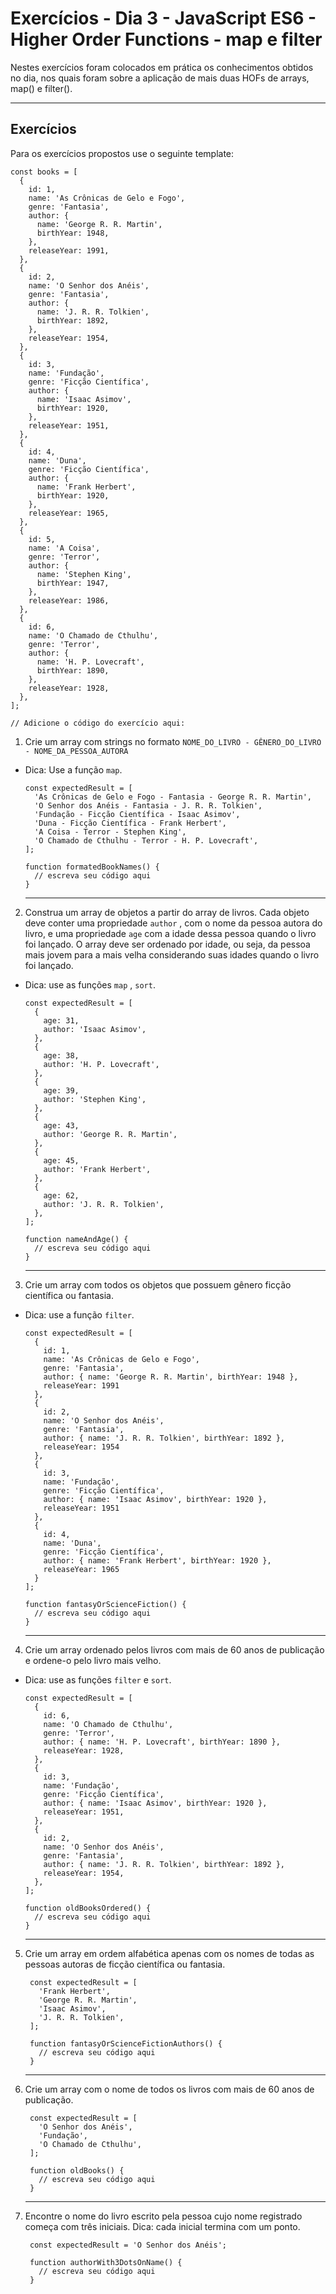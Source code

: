 # Exercícios - Dia 3 - JavaScript ES6 - Higher Order Functions - map e filter

Nestes exercícios foram colocados em prática os conhecimentos obtidos no dia, nos quais foram sobre a aplicação de mais duas HOFs de arrays, map() e filter().

___

## Exercícios

Para os exercícios propostos use o seguinte template:

    const books = [
      {
        id: 1,
        name: 'As Crônicas de Gelo e Fogo',
        genre: 'Fantasia',
        author: {
          name: 'George R. R. Martin',
          birthYear: 1948,
        },
        releaseYear: 1991,
      },
      {
        id: 2,
        name: 'O Senhor dos Anéis',
        genre: 'Fantasia',
        author: {
          name: 'J. R. R. Tolkien',
          birthYear: 1892,
        },
        releaseYear: 1954,
      },
      {
        id: 3,
        name: 'Fundação',
        genre: 'Ficção Científica',
        author: {
          name: 'Isaac Asimov',
          birthYear: 1920,
        },
        releaseYear: 1951,
      },
      {
        id: 4,
        name: 'Duna',
        genre: 'Ficção Científica',
        author: {
          name: 'Frank Herbert',
          birthYear: 1920,
        },
        releaseYear: 1965,
      },
      {
        id: 5,
        name: 'A Coisa',
        genre: 'Terror',
        author: {
          name: 'Stephen King',
          birthYear: 1947,
        },
        releaseYear: 1986,
      },
      {
        id: 6,
        name: 'O Chamado de Cthulhu',
        genre: 'Terror',
        author: {
          name: 'H. P. Lovecraft',
          birthYear: 1890,
        },
        releaseYear: 1928,
      },
    ];

    // Adicione o código do exercício aqui:

1) Crie um array com strings no formato `NOME_DO_LIVRO - GÊNERO_DO_LIVRO - NOME_DA_PESSOA_AUTORA`

  - Dica: Use a função `map`.

        const expectedResult = [
          'As Crônicas de Gelo e Fogo - Fantasia - George R. R. Martin',
          'O Senhor dos Anéis - Fantasia - J. R. R. Tolkien',
          'Fundação - Ficção Científica - Isaac Asimov',
          'Duna - Ficção Científica - Frank Herbert',
          'A Coisa - Terror - Stephen King',
          'O Chamado de Cthulhu - Terror - H. P. Lovecraft',
        ];

        function formatedBookNames() {
          // escreva seu código aqui
        }

    ___

2) Construa um array de objetos a partir do array de livros. Cada objeto deve conter uma propriedade `author` , com o nome da pessoa autora do livro, e uma propriedade `age` com a idade dessa pessoa quando o livro foi lançado. O array deve ser ordenado por idade, ou seja, da pessoa mais jovem para a mais velha considerando suas idades quando o livro foi lançado.

  - Dica: use as funções `map` , `sort`.

        const expectedResult = [
          {
            age: 31,
            author: 'Isaac Asimov',
          },
          {
            age: 38,
            author: 'H. P. Lovecraft',
          },
          {
            age: 39,
            author: 'Stephen King',
          },
          {
            age: 43,
            author: 'George R. R. Martin',
          },
          {
            age: 45,
            author: 'Frank Herbert',
          },
          {
            age: 62,
            author: 'J. R. R. Tolkien',
          },
        ];

        function nameAndAge() {
          // escreva seu código aqui
        }

    ___

3) Crie um array com todos os objetos que possuem gênero ficção científica ou fantasia.

  - Dica: use a função `filter`.

        const expectedResult = [
          { 
            id: 1,
            name: 'As Crônicas de Gelo e Fogo',
            genre: 'Fantasia',
            author: { name: 'George R. R. Martin', birthYear: 1948 },
            releaseYear: 1991
          },
          {
            id: 2,
            name: 'O Senhor dos Anéis',
            genre: 'Fantasia',
            author: { name: 'J. R. R. Tolkien', birthYear: 1892 },
            releaseYear: 1954
          },
          {
            id: 3,
            name: 'Fundação',
            genre: 'Ficção Científica',
            author: { name: 'Isaac Asimov', birthYear: 1920 },
            releaseYear: 1951
          },
          {
            id: 4,
            name: 'Duna',
            genre: 'Ficção Científica',
            author: { name: 'Frank Herbert', birthYear: 1920 },
            releaseYear: 1965
          }
        ];

        function fantasyOrScienceFiction() {
          // escreva seu código aqui
        }

    ___

4) Crie um array ordenado pelos livros com mais de 60 anos de publicação e ordene-o pelo livro mais velho.

  - Dica: use as funções `filter` e `sort`.

        const expectedResult = [
          {
            id: 6,
            name: 'O Chamado de Cthulhu',
            genre: 'Terror',
            author: { name: 'H. P. Lovecraft', birthYear: 1890 },
            releaseYear: 1928,
          },
          {
            id: 3,
            name: 'Fundação',
            genre: 'Ficção Científica',
            author: { name: 'Isaac Asimov', birthYear: 1920 },
            releaseYear: 1951,
          },
          {
            id: 2,
            name: 'O Senhor dos Anéis',
            genre: 'Fantasia',
            author: { name: 'J. R. R. Tolkien', birthYear: 1892 },
            releaseYear: 1954,
          },
        ];

        function oldBooksOrdered() {
          // escreva seu código aqui
        }

    ___

5) Crie um array em ordem alfabética apenas com os nomes de todas as pessoas autoras de ficção científica ou fantasia.

        const expectedResult = [
          'Frank Herbert',
          'George R. R. Martin',
          'Isaac Asimov',
          'J. R. R. Tolkien',
        ];

        function fantasyOrScienceFictionAuthors() {
          // escreva seu código aqui
        }

    ___

6) Crie um array com o nome de todos os livros com mais de 60 anos de publicação.

        const expectedResult = [
          'O Senhor dos Anéis',
          'Fundação',
          'O Chamado de Cthulhu',
        ];

        function oldBooks() {
          // escreva seu código aqui
        }

    ___

7) Encontre o nome do livro escrito pela pessoa cujo nome registrado começa com três iniciais.
Dica: cada inicial termina com um ponto.

        const expectedResult = 'O Senhor dos Anéis';

        function authorWith3DotsOnName() {
          // escreva seu código aqui
        }